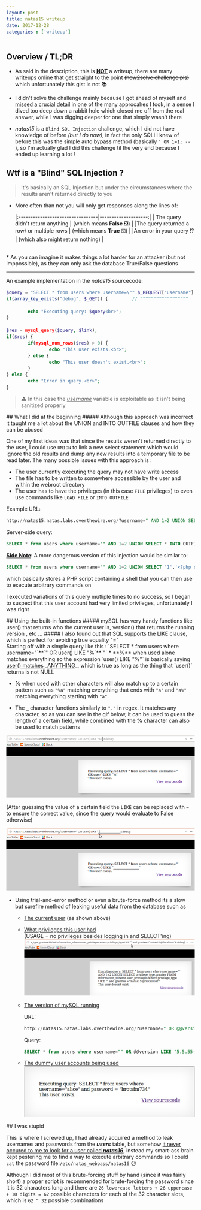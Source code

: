 ```yaml
---
layout: post
title: natas15 writeup
date: 2017-12-28
categories : ['writeup']
---
```

## Overview / TL;DR  
* As said in the description, this is **<u>NOT</u>** a writeup, there are many writeups online that get straight to the point <s>(how2solve challenge pls)</s> which unfortunately this gist is not :books:
  
* I didn't solve the challenge mainly because I got ahead of myself and <u>missed a crucial detail</u> in one of the many approcahes I took, in a sense I dived too deep down a rabbit hole which closed me off from the real answer, while I was digging deeper for one that simply wasn't there 
  
* _natas15_ is a `Blind SQL Injection` challenge, which I did not have knowledge of before *(but I do now)*, in fact the only SQLi I knew of before this was the simple auto bypass method (basically `' OR 1=1; -- `), so I'm actually glad I did this challenge til the very end because I ended up learning a lot !

<div class="divider"></div>

## Wtf is a "Blind" SQL Injection ?
> It's basically an SQL Injection but under the circumstances where the results aren't returned directly to you
  
* More often than not you will only get responses along the lines of:  

  |:---------------------------------|--------------------:|
  | The query didn't return anything | (which means **False** :negative_squared_cross_mark:) |
  |The query returned a row/ or multiple rows | (which means **True** :ballot_box_with_check:) |
  |An error in your query :interrobang: | (which also might return nothing) |      

 <br/> 
* As you can imagine it makes things a lot harder for an attacker (but not imppossible), as they can only ask the database True/False questions

 <br/>   
   
___  

An example implementation in the *natas15* sourcecode:
```php
$query = "SELECT * from users where username=\"".$_REQUEST["username"]."\"";
if(array_key_exists("debug", $_GET)) {         // ^^^^^^^^^^^^^^^^^^    
  
        echo "Executing query: $query<br>";
}

$res = mysql_query($query, $link);
if($res) {
        if(mysql_num_rows($res) > 0) {
                echo "This user exists.<br>";
        } else {
                echo "This user doesn't exist.<br>";
        }
} else {
        echo "Error in query.<br>";
} 
```
> :warning: In this case the *<u>username</u>* variable is exploitable as it isn't being sanitized properly

<div class="divider"></div>
## What I did at the beginning
##### Although this approach was incorrect it taught me a lot about the UNION and INTO OUTFILE clauses and how they can be abused    
  
One of my first ideas was that since the results weren't returned directly to the user, I could use `UNION` to link a new select statement which would ignore the old results and dump any new results into a temporary file to be read later. The many possible issues with this approach is :
* The user currently executing the query may not have write access 
* The file has to be written to somewhere accessible by the user and within the webroot directory 
* The user has to have the privileges (in this case `FILE` privileges) to even use commands like `LOAD FILE` or `INTO OUTFILE`

Example URL:
```sql
http://natas15.natas.labs.overthewire.org/?username=" AND 1=2 UNION SELECT * INTO OUTFILE '/tmp/out' FROM users ; --
```
Server-side query:
```sql
SELECT * from users where username="" AND 1=2 UNION SELECT * INTO OUTFILE '/tmp/out' FROM users ; -- "
```

**<u>Side Note</u>**: A more dangerous version of this injection would be similar to:
```sql
SELECT * from users where username="" AND 1=2 UNION SELECT '1','<?php system($_GET['cmd']) ?>' INTO OUTFILE '/whateverpath/directory/script.php'; -- 
```
which basically stores a PHP script containing a shell that you can then use to execute arbitrary commands on


I executed variations of this query mutliple times to no success, so I began to suspect that this user account had very limited privileges, unfortunately I was right 

<div class="divider"></div>
## Using the built-in functions
##### mySQL has very handy functions like user() that returns who the current user is, version() that returns the running version , etc ...
##### I also found out that SQL supports the LIKE clause, which is perfect for avoiding true equality "=" 
<br/>
Starting off with a simple query like this :  
`SELECT * from users where username="`**`" OR user() LIKE "%`**`"`
*  **%** when used alone matches everything so the expression `user() LIKE "%"` is basically saying <u>user() matches </u>_<u>ANYTHING</u>_, which is true as long as the thing that `user()` returns is not NULL
  
*  **%** when used with other characters will also match up to a certain pattern such as `"%a"` matching everything that ends with `"a"` and `"a%"` matching everything starting with `"a"`
  
* The **_** character functions similarly to `"."` in regex. It matches any character, so as you can see in the gif below, it can be used to guess the length of a certain field, while combined with the **%** character can also be used to match patterns

![Underscore](/assets/images/natas15-1.gif)

(After guessing the value of a certain field the `LIKE` can be replaced with `=` to ensure the correct value, since the query would evaluate to False otherwise)

![Guess](/assets/images/natas15-2.gif)

* Using trial-and-error method or even a brute-force method its a slow but surefire method of leaking useful data from the database such as 
  
  - <u>The current user</u> (as shown above)
    
  - <u>What privileges this user had</u>   
    (USAGE = no privileges besides logging in and SELECT'ing)
    ![Usage](/assets/images/natas15-3.gif)

  - <u>The version of mySQL running</u>

     URL: 
     ```sql
     http://natas15.natas.labs.overthewire.org/?username=" OR @@version LIKE "5.5.55-0%2Bdeb8u1& debug (%2B = +)
     ```
     Query: 
     ```sql
     SELECT * from users where username="" OR @@version LIKE "5.5.55-0+deb8u1"
     ```
     
  - <u>The dummy user accounts being used</u>
    ![pw](/assets/images/natas15-4.jpg)
<div class="divider"></div>
## I was stupid 

This is where I screwed up, I had already acquired a method to leak usernames and passwords from the *__users__* table, but somehow <u>it never occured to me to look for a user called </u>_**<u>natas16</u>**_, instead my smart-ass brain kept pestering me to find a way to execute arbitrary commands so I could `cat` the password file:`/etc/natas_webpass/natas16` :confused:

Although I did most of this brute-forcing stuff by hand (since it was fairly short) a proper script is recommended for brute-forcing the password since it is 32 characters long and there are `26 lowercase letters + 26 uppercase + 10 digits = 62` possible characters for each of the 32 character slots, which is `62 ^ 32` possible combinations
